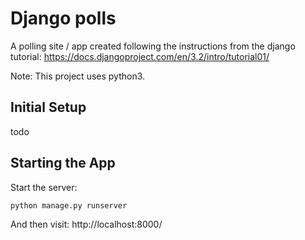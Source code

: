 # Django polls

A polling site / app created following the instructions from the django tutorial:
https://docs.djangoproject.com/en/3.2/intro/tutorial01/

Note: This project uses python3.

## Initial Setup

todo

## Starting the App

Start the server:
```
python manage.py runserver
```

And then visit: 
http://localhost:8000/
